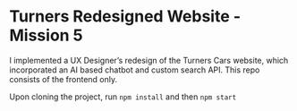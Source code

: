 # Turners Redesigned Website - Mission 5

I implemented a UX Designer’s redesign of the Turners Cars website, which incorporated an AI based chatbot and custom search API. This repo consists of the frontend only.

Upon cloning the project, run `npm install` and then `npm start`
